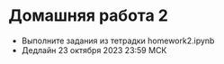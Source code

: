 # Домашняя работа 2

* Выполните задания из тетрадки homework2.ipynb
* Дедлайн 23 октября 2023 23:59 МСК
